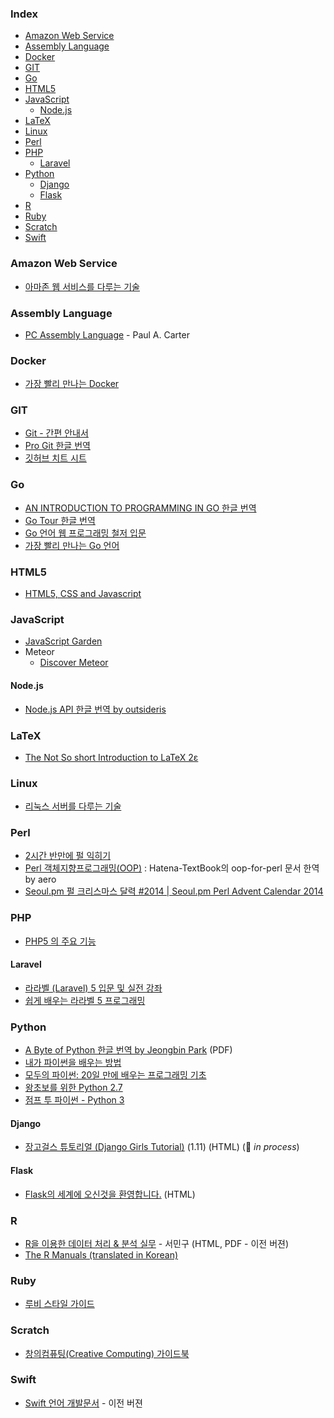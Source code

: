 ### Index

* [Amazon Web Service](#amazon-web-service)
* [Assembly Language](#assembly-language)
* [Docker](#docker)
* [GIT](#git)
* [Go](#go)
* [HTML5](#html5)
* [JavaScript](#javascript)
  * [Node.js](#nodejs)
* [LaTeX](#latex)
* [Linux](#linux)
* [Perl](#perl)
* [PHP](#php)
  * [Laravel](#laravel)
* [Python](#python)
  * [Django](#django)
  * [Flask](#flask)
* [R](#r)
* [Ruby](#ruby)
* [Scratch](#scratch)
* [Swift](#swift)


### Amazon Web Service

* [아마존 웹 서비스를 다루는 기술](http://www.pyrasis.com/private/2014/09/30/publish-the-art-of-amazon-web-services-book)


### Assembly Language

* [PC Assembly Language](http://drpaulcarter.com/pcasm/) - Paul A. Carter


### Docker

* [가장 빨리 만나는 Docker](http://www.pyrasis.com/private/2014/11/30/publish-docker-for-the-really-impatient-book)


### GIT

* [Git - 간편 안내서](http://rogerdudler.github.io/git-guide/index.ko.html)
* [Pro Git 한글 번역](http://git-scm.com/book/ko/)
* [깃허브 치트 시트](https://github.com/tiimgreen/github-cheat-sheet/blob/master/README.ko.md)


### Go

* [AN INTRODUCTION TO PROGRAMMING IN GO 한글 번역](http://www.codingnuri.com/golang-book/index.html)
* [Go Tour 한글 번역](http://go-tour-kr.appspot.com)
* [Go 언어 웹 프로그래밍 철저 입문](https://thebook.io/006806/)
* [가장 빨리 만나는 Go 언어](http://www.pyrasis.com/private/2015/06/01/publish-go-for-the-really-impatient-book)


### HTML5

* [HTML5, CSS and Javascript](http://fromyou.tistory.com/581)


### JavaScript

* [JavaScript Garden](http://bonsaiden.github.io/JavaScript-Garden/ko)
* Meteor
  * [Discover Meteor](http://kr.discovermeteor.com)


#### Node.js

* [Node.js API 한글 번역 by outsideris](http://nodejs.sideeffect.kr/docs/)


### LaTeX

* [The Not So short Introduction to LaTeX 2ε](http://www.ctan.org/tex-archive/info/lshort/korean)


### Linux

* [리눅스 서버를 다루는 기술](https://thebook.io/006718/)


### Perl

* [2시간 반만에 펄 익히기](http://qntm.org/files/perl/perl_kr.html)
* [Perl 객체지향프로그래밍(OOP)](https://github.com/aero/perl_docs/blob/master/hatena_perl_oop.md) : Hatena-TextBook의 oop-for-perl 문서 한역 by aero
* [Seoul.pm 펄 크리스마스 달력 #2014 | Seoul.pm Perl Advent Calendar 2014](http://advent.perl.kr/2014/)


### PHP

* [PHP5 의 주요 기능](https://www.lesstif.com/pages/viewpage.action?pageId=24445740)


#### Laravel

* [라라벨 (Laravel) 5 입문 및 실전 강좌](https://github.com/appkr/l5essential)
* [쉽게 배우는 라라벨 5 프로그래밍](https://www.lesstif.com/display/laravelprog)


### Python

* [A Byte of Python 한글 번역 by Jeongbin Park](http://byteofpython-korean.sourceforge.net/byte_of_python.pdf) (PDF)
* [내가 파이썬을 배우는 방법](https://wikidocs.net/7839)
* [모두의 파이썬: 20일 만에 배우는 프로그래밍 기초](https://thebook.io/007026)
* [왕초보를 위한 Python 2.7](https://wikidocs.net/book/2)
* [점프 투 파이썬 - Python 3](https://wikidocs.net/book/1)


#### Django

* [장고걸스 튜토리얼 (Django Girls Tutorial)](https://tutorial.djangogirls.org/ko/) (1.11) (HTML) (:construction: *in process*)


#### Flask

* [Flask의 세계에 오신것을 환영합니다.](http://flask-docs-kr.readthedocs.io/ko/latest/) (HTML)


### R

* [R을 이용한 데이터 처리 & 분석 실무](http://r4pda.co.kr) - 서민구 (HTML, PDF - 이전 버젼)
* [The R Manuals (translated in Korean)](http://www.openstatistics.net)


### Ruby

* [루비 스타일 가이드](https://github.com/dalzony/ruby-style-guide/blob/master/README-koKR.md)


### Scratch

* [창의컴퓨팅(Creative Computing) 가이드북](http://digital.kyobobook.co.kr/digital/ebook/ebookDetail.ink?barcode=480150000247P)


### Swift

* [Swift 언어 개발문서](http://swift.leantra.kr) - 이전 버젼
